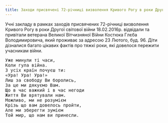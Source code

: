 ```yaml
---
title: Заходи присвячені 72-річниці визволення Кривого Рогу в роки Другої світової війни
---
```


Учні закладу в рамках заходів присвячених 72-річниці визволення Кривого Рогу в роки Другої світової війни 18.02.2016р. відвідали та привітали ветерана Великої Вітчизняної Війни Костюка Глєба Володимировича, який проживає за адресою 23 Лютого, буд. 96. Діти дізналися багато цікавих фактів про тяжкі роки, які довелося пережити учасникам війни.

<pre>
Уже минули ті часи,
Коли гула війна.
З усіх країн почуєш ти:
«Ура! Ура! Ура!»
Лиш за свободу Ви боролись,
За це ми дякуємо Вам.
Що в час важкий і в час негоди
Життя Ви врятували нам.
Можливо, ми не розумієм
Крізь що вам довелось пройти,
Але ми зберегти зумієм
Той мир, що нам ви принесли.
</pre>

<slideshow id="72157662524942083"></slideshow>
